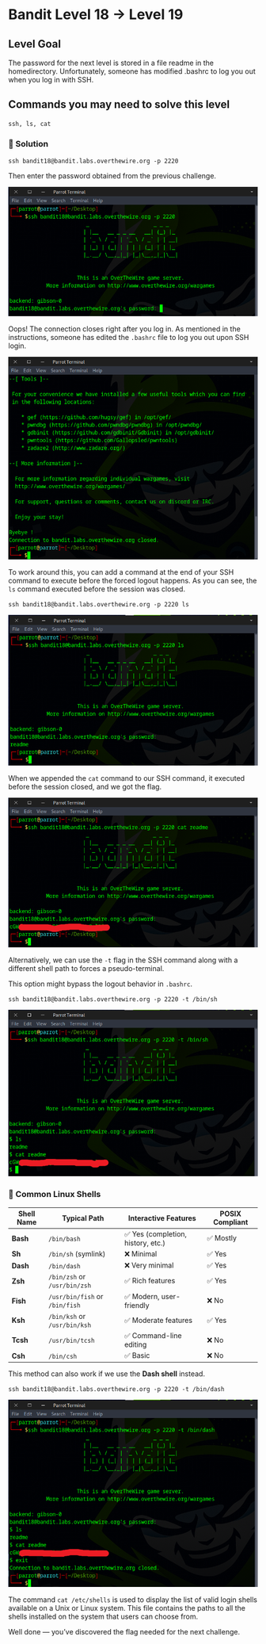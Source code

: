 # Bandit Level 18 → Level 19

## Level Goal

The password for the next level is stored in a file readme in the homedirectory. Unfortunately, someone has modified .bashrc to log you out when you log in with SSH.

## Commands you may need to solve this level

    ssh, ls, cat


### 🔑 Solution

```
ssh bandit18@bandit.labs.overthewire.org -p 2220
```
Then enter the password obtained from the previous challenge.

![b18s1](b18s1.png)

Oops! The connection closes right after you log in. As mentioned in the instructions, someone has edited the ``.bashrc`` file to log you out upon SSH login.

![b18s2](b18s2.png)

To work around this, you can add a command at the end of your SSH command to execute before the forced logout happens.
As you can see, the `ls` command executed before the session was closed.
```
ssh bandit18@bandit.labs.overthewire.org -p 2220 ls
```
![b18s3](b18s3.png)

When we appended the `cat` command to our SSH command, it executed before the session closed, and we got the flag.

![b18s4](b18s4.png)

Alternatively, we can use the ``-t`` flag in the SSH command along with a different shell path to forces a pseudo-terminal.

This option might bypass the logout behavior in ``.bashrc``.
```
ssh bandit18@bandit.labs.overthewire.org -p 2220 -t /bin/sh
```
![b18s5](b18s5.png)

### 🐚 Common Linux Shells

| **Shell Name** | **Typical Path**               | **Interactive Features**           | **POSIX Compliant** |
| -------------- | ------------------------------ | ---------------------------------- | ------------------- |
| **Bash**       | `/bin/bash`                    | ✅ Yes (completion, history, etc.) | ✅ Mostly            |
| **Sh**         | `/bin/sh` (symlink)            | ❌ Minimal                         | ✅ Yes               |
| **Dash**       | `/bin/dash`                    | ❌ Very minimal                    | ✅ Yes               |
| **Zsh**        | `/bin/zsh` or `/usr/bin/zsh`   | ✅ Rich features                   | ✅ Yes               |
| **Fish**       | `/usr/bin/fish` or `/bin/fish` | ✅ Modern, user-friendly           | ❌ No                |
| **Ksh**        | `/bin/ksh` or `/usr/bin/ksh`   | ✅ Moderate features               | ✅ Yes               |
| **Tcsh**       | `/usr/bin/tcsh`                | ✅ Command-line editing            | ❌ No                |
| **Csh**        | `/bin/csh`                     | ✅ Basic                           | ❌ No                |

This method can also work if we use the **Dash shell** instead.
```
ssh bandit18@bandit.labs.overthewire.org -p 2220 -t /bin/dash
```
![b18s6](b18s6.png)

The command `cat /etc/shells` is used to display the list of valid login shells available on a Unix or Linux system. This file contains the paths to all the shells installed on the system that users can choose from.

Well done — you’ve discovered the flag needed for the next challenge.





